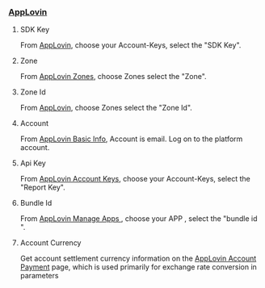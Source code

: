 ### [AppLovin](https://www.applovin.com/login) 
1. SDK Key

    From [AppLovin](https://dash.applovin.com/account#keys), choose your Account-Keys, select the "SDK Key".
2. Zone 

   From [AppLovin Zones](https://dash.applovin.com/zones), choose Zones select the "Zone".
3. Zone Id

    From [AppLovin](https://dash.applovin.com/zones), choose Zones select the "Zone Id".
4. Account
 
   From [AppLovin Basic Info](https://dash.applovin.com/account#basic_info), Account is email. Log on to the platform account.
   
 5. Api Key 

    From [AppLovin Account Keys](https://dash.applovin.com/account#keys), choose your Account-Keys, select the "Report Key".
    
  6. Bundle Id 
 
     From [AppLovin Manage Apps  ](https://dash.applovin.com/manage), choose your APP , select the "bundle id ".

  7. Account Currency
   
     Get account settlement currency information on the [AppLovin Account Payment](https://dash.applovin.com/account#payments_history)  page, which is used primarily for exchange rate conversion in parameters

